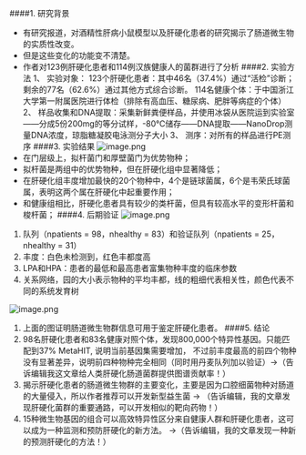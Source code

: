 ####1. 研究背景
- 有研究报道，对酒精性肝病小鼠模型以及肝硬化患者的研究揭示了肠道微生物的实质性改变。
- 但是这些变化的功能变不清楚。
- 作者对123例肝硬化患者和114例汉族健康人的菌群进行了分析
####2. 实验方法
1、 实验对象：
123个肝硬化患者：其中46名（37.4%）通过“活检”诊断；剩余的77名（62.6%）通过其他方式综合诊断。
114名健康个体：于中国浙江大学第一附属医院进行体检（排除有高血压、糖尿病、肥胖等病症的个体）
2、 样品收集和DNA提取：采集新鲜粪便样品，并使用冰袋从医院运到实验室——分成5份200mg的等分试样，-80℃储存——DNA提取——NanoDrop测量DNA浓度，琼脂糖凝胶电泳测分子大小
3、 测序：对所有的样品进行PE测序
####3. 实验结果
![image.png](https://upload-images.jianshu.io/upload_images/6634703-4f563011a4888194.png?imageMogr2/auto-orient/strip%7CimageView2/2/w/1240)
- 在门层级上，拟杆菌门和厚壁菌门为优势物种；
- 拟杆菌是两组中的优势物种，但在肝硬化组中显著降低；
- 在肝硬化组丰度增加最快的20个物种中，4个是链球菌属，6个是韦荣氏球菌属，表明这两个属在肝硬化中起重要作用；
- 和健康组相比，肝硬化患者具有较少的类杆菌，但具有较高水平的变形杆菌和梭杆菌；
####4. 后期验证
![image.png](https://upload-images.jianshu.io/upload_images/6634703-0fcf40af83e38578.png?imageMogr2/auto-orient/strip%7CimageView2/2/w/1240)
1. 队列（npatients = 98，nhealthy = 83）和验证队列（npatients = 25，nhealthy = 31）
2. 丰度：白色未检测到，红色丰都度高
3. LPA和HPA：患者的最低和最高患者富集物种丰度的临床参数
4. 关系网络，园的大小表示物种的平均丰都，线的粗细代表相关性，颜色代表不同的系统发育树

![image.png](https://upload-images.jianshu.io/upload_images/6634703-ee903cd1e26671b9.png?imageMogr2/auto-orient/strip%7CimageView2/2/w/1240)
1. 上面的图证明肠道微生物群信息可用于鉴定肝硬化患者。
####5. 结论
1. 98名肝硬化患者和83名健康对照个体，发现800,000个特异性基因。只能匹配到37% MetaHIT, 说明当前基因集需要增加， 不过前丰度最高的前四个物种没有显著差异，说明前四种物种完全相同（同时用丹麦队列加以验证）→（告诉编辑我这文章给人类肝硬化肠道菌群提供图谱贡献率！）
2. 揭示肝硬化患者的肠道微生物群的主要变化，主要是因为口腔细菌物种对肠道的大量侵入，所以作者推荐可以开发新型益生菌 → （告诉编辑，我的文章发现肝硬化菌群的重要通路，可以开发相似的靶向药物！）
3. 15种微生物基因的组合可以高效特异性区分来自健康人群和肝硬化患者，这可以成为一种监测和预防肝硬化的新方法。 →（告诉编辑，我的文章发现一种新的预测肝硬化的方法！）
